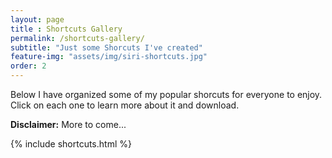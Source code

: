 ```yaml
---
layout: page
title : Shortcuts Gallery 
permalink: /shortcuts-gallery/
subtitle: "Just some Shorcuts I've created" 
feature-img: "assets/img/siri-shortcuts.jpg"
order: 2
---
```


Below I have organized some of my popular shorcuts for everyone to enjoy. Click on each one to learn more about it and download.

**Disclaimer:** More to come...

{% include shortcuts.html %}